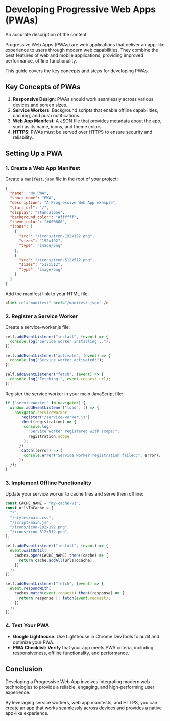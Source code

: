 # Developing Progressive Web Apps (PWAs)

An accurate description of the content

Progressive Web Apps (PWAs) are web applications that deliver an app-like experience to users through modern web capabilities. They combine the best features of web and mobile applications, providing improved performance, offline functionality.

This guide covers the key concepts and steps for developing PWAs.

## Key Concepts of PWAs

1. **Responsive Design**: PWAs should work seamlessly across various devices and screen sizes.
2. **Service Workers**: Background scripts that enable offline capabilities, caching, and push notifications.
3. **Web App Manifest**: A JSON file that provides metadata about the app, such as its name, icons, and theme colors.
4. **HTTPS**: PWAs must be served over HTTPS to ensure security and reliability.

## Setting Up a PWA

### 1. Create a Web App Manifest

Create a `manifest.json` file in the root of your project:

```json
{
  "name": "My PWA",
  "short_name": "PWA",
  "description": "A Progressive Web App example",
  "start_url": "/",
  "display": "standalone",
  "background_color": "#ffffff",
  "theme_color": "#000000",
  "icons": [
    {
      "src": "/icons/icon-192x192.png",
      "sizes": "192x192",
      "type": "image/png"
    },
    {
      "src": "/icons/icon-512x512.png",
      "sizes": "512x512",
      "type": "image/png"
    }
  ]
}
```

Add the manifest link to your HTML file:

```html
<link rel="manifest" href="/manifest.json" />
```

### 2. Register a Service Worker

Create a service-worker.js file:

```js
self.addEventListener("install", (event) => {
  console.log("Service worker installing...");
});

self.addEventListener("activate", (event) => {
  console.log("Service worker activated!");
});

self.addEventListener("fetch", (event) => {
  console.log("Fetching:", event.request.url);
});
```

Register the service worker in your main JavaScript file:

```js
if ("serviceWorker" in navigator) {
  window.addEventListener("load", () => {
    navigator.serviceWorker
      .register("/service-worker.js")
      .then((registration) => {
        console.log(
          "Service worker registered with scope:",
          registration.scope
        );
      })
      .catch((error) => {
        console.error("Service worker registration failed:", error);
      });
  });
}
```

### 3. Implement Offline Functionality

Update your service worker to cache files and serve them offline:

```js
const CACHE_NAME = "my-cache-v1";
const urlsToCache = [
  "/",
  "/styles/main.css",
  "/script/main.js",
  "/icons/icon-192x192.png",
  "/icons/icon-512x512.png",
];

self.addEventListener("install", (event) => {
  event.waitUntil(
    caches.open(CACHE_NAME).then((cache) => {
      return cache.addAll(urlsToCache);
    })
  );
});

self.addEventListener("fetch", (event) => {
  event.respondWith(
    caches.match(event.request).then((response) => {
      return response || fetch(event.request);
    })
  );
});
```

### 4. Test Your PWA

- **Google Lighthouse**: Use Lighthouse in Chrome DevTools to audit and optimize your PWA.
- **PWA Checklist: Verify** that your app meets PWA criteria, including responsiveness, offline functionality, and performance.

## Conclusion

Developing a Progressive Web App involves integrating modern web technologies to provide a reliable, engaging, and high-performing user experience.

By leveraging service workers, web app manifests, and HTTPS, you can create an app that works seamlessly across devices and provides a native app-like experience.
